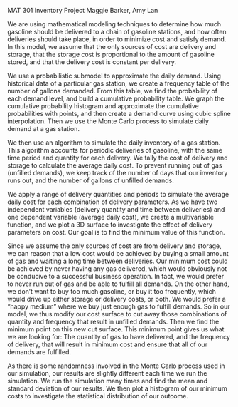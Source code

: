 MAT 301 Inventory Project
Maggie Barker, Amy Lan

We are using mathematical modeling techniques to determine how much gasoline should be delivered to a chain of gasoline stations, and how often deliveries should take place, in order to minimize cost and satisfy demand. In this model, we assume that the only sources of cost are delivery and storage, that the storage cost is proportional to the amount of gasoline stored, and that the delivery cost is constant per delivery.

We use a probabilistic submodel to approximate the daily demand. Using historical data of a particular gas station, we create a frequency table of the number of gallons demanded. From this table, we find the probability of each demand level, and build a cumulative probability table. We graph the cumulative probability histogram and approximate the cumulative probabilities with points, and then create a demand curve using cubic spline interpolation. Then we use the Monte Carlo process to simulate daily demand at a gas station.

We then use an algorithm to simulate the daily inventory of a gas station. This algorithm accounts for periodic deliveries of gasoline, with the same time period and quantity for each delivery. We tally the cost of delivery and storage to calculate the average daily cost. To prevent running out of gas (unfilled demands), we keep track of the number of days that our inventory runs out, and the number of gallons of unfilled demands.

We apply a range of delivery quantities and periods to simulate the average daily cost for each combination of delivery parameters. As we have two independent variables (delivery quantity and time between deliveries) and one dependent variable (average daily cost), we create a multivariable function, and we plot a 3D surface to investigate the effect of delivery parameters on cost. Our goal is to find the minimum value of this function.

Since we assume the only sources of cost are from delivery and storage, we can reason that a low cost would be achieved by buying a small amount of gas and waiting a long time between deliveries. Our minimum cost could be achieved by never having any gas delivered, which would obviously not be conducive to a successful business operation. In fact, we would prefer to never run out of gas and be able to fulfill all demands. On the other hand, we don’t want to buy too much gasoline, or buy it too frequently, which would drive up either storage or delivery costs, or both. We would prefer a “happy medium” where we buy just enough gas to fulfill demands. So in our model, we thus modify our cost surface to cut away those combinations of quantity and frequency that result in unfilled demands. Then we find the minimum point on this new cut surface. This minimum point gives us what we are looking for: The quantity of gas to have delivered, and the frequency of delivery, that will result in minimum cost and ensure that all of our demands are fulfilled.

As there is some randomness involved in the Monte Carlo process used in our simulation, our results are slightly different each time we run the simulation. We run the simulation many times and find the mean and standard deviation of our results. We then plot a histogram of our minimum costs to investigate the statistical distribution of our outcome.
